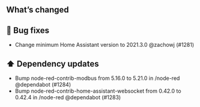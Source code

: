 ## What’s changed

## 🐛 Bug fixes

- Change minimum Home Assistant version to 2021.3.0 @zachowj (#1281)

## ⬆️ Dependency updates

- Bump node-red-contrib-modbus from 5.16.0 to 5.21.0 in /node-red @dependabot (#1284)
- Bump node-red-contrib-home-assistant-websocket from 0.42.0 to 0.42.4 in /node-red @dependabot (#1283)
